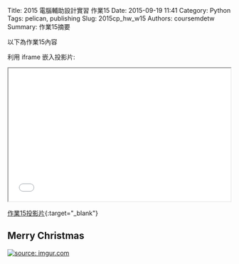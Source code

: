 Title: 2015 電腦輔助設計實習 作業15
Date: 2015-09-19 11:41
Category: Python
Tags: pelican, publishing
Slug: 2015cp_hw_w15
Authors: coursemdetw
Summary: 作業15摘要

以下為作業15內容

利用 iframe 嵌入投影片:

<iframe src="simplest15.html" width="500" height="300"></iframe>

[作業15投影片](simplest15.html){:target="_blank"}

Merry Christmas
------------------------------------------------

<a href="http://imgur.com/ym9Iz50"><img src="http://i.imgur.com/ym9Iz50.png" title="source: imgur.com" /></a>